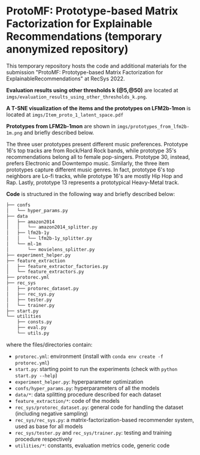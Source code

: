 # ProtoMF: Prototype-based Matrix Factorization for Explainable Recommendations (temporary anonymized repository)

This temporary repository hosts the code and additional materials for the submission "ProtoMF: Prototype-based Matrix Factorization for ExplainableRecommendations" at RecSys 2022.


**Evaluation results using other thresholds k (@5,@50)** are located at ```imgs/evaluation_results_using_other_thresholds_k.png```.

**A T-SNE visualization of the items and the prototypes on LFM2b-1mon** is located at ```imgs/Item_proto_1_latent_space.pdf```

**Prototypes from LFM2b-1mon** are shown in ```imgs/prototypes_from_lfm2b-1m.png``` and briefly described below.

The three user prototypes present different music preferences. Prototype 16's top tracks are from Rock/Hard Rock bands, while prototype 35's recommendations belong all to female pop-singers. Prototype 30, instead, prefers Electronic and Downtempo music. Similarly, the three item prototypes capture different music genres. In fact, prototype 6's top neighbors are Lo-fi tracks, while prototype 16's are mostly Hip Hop and Rap. Lastly, prototype 13 represents a prototypical Heavy-Metal track.

**Code** is structured in the following way and briefly described below:

```bash
├── confs
│   └── hyper_params.py
├── data
│   ├── amazon2014
│   │   └── amazon2014_splitter.py
│   ├── lfm2b-1y
│   │   └── lfm2b-1y_splitter.py
│   └── ml-1m
│       └── movielens_splitter.py
├── experiment_helper.py
├── feature_extraction
│   ├── feature_extractor_factories.py
│   └── feature_extractors.py
├── protorec.yml
├── rec_sys
│   ├── protorec_dataset.py
│   ├── rec_sys.py
│   ├── tester.py
│   └── trainer.py
├── start.py
└── utilities
    ├── consts.py
    ├── eval.py
    └── utils.py

```
where the files/directories contain:
- `protorec.yml`: environment (install with `conda env create -f protorec.yml`)
- `start.py`: starting point to run the experiments (check with `python start.py --help`)
- `experiment_helper.py`: hyperparameter optimization
- `confs/hyper_params.py`: hyperparameters of all the models
- `data/*`: data splitting procedure described for each dataset
- `feature_extraction/*`: code of the models 
- `rec_sys/protorec_dataset.py`: general code for handling the dataset (including negative sampling)
- `rec_sys/rec_sys.py`: a matrix-factorization-based recommender system, used as base for all models
- `rec_sys/tester.py` and `rec_sys/trainer.py`: testing and training procedure respectively
- `utilities/*`: constants, evaluation metrics code, generic code
